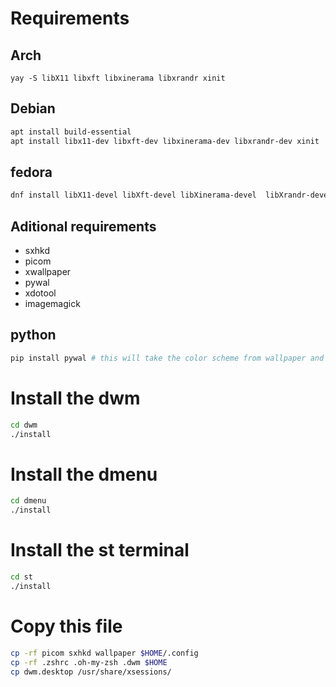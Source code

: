 # Requirements

## Arch

```
yay -S libX11 libxft libxinerama libxrandr xinit

```

## Debian

```bash
apt install build-essential
apt install libx11-dev libxft-dev libxinerama-dev libxrandr-dev xinit
```

## fedora

```bash
dnf install libX11-devel libXft-devel libXinerama-devel  libXrandr-devel xorg-x11-xinit-session
```

## Aditional requirements

- sxhkd
- picom
- xwallpaper
- pywal
- xdotool
- imagemagick

## python

```bash
pip install pywal # this will take the color scheme from wallpaper and apply in dmenu, dwm, st
```

# Install the dwm

```bash
cd dwm
./install
```

# Install the dmenu

```bash
cd dmenu
./install
```

# Install the st terminal

```bash
cd st
./install
```

# Copy this file

```bash
cp -rf picom sxhkd wallpaper $HOME/.config
cp -rf .zshrc .oh-my-zsh .dwm $HOME
cp dwm.desktop /usr/share/xsessions/
```
